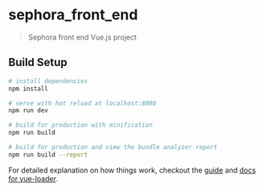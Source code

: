 # sephora_front_end

> Sephora front end Vue.js project

## Build Setup

``` bash
# install dependencies
npm install

# serve with hot reload at localhost:8080
npm run dev

# build for production with minification
npm run build

# build for production and view the bundle analyzer report
npm run build --report
```

For detailed explanation on how things work, checkout the [guide](http://vuejs-templates.github.io/webpack/) and [docs for vue-loader](http://vuejs.github.io/vue-loader).
